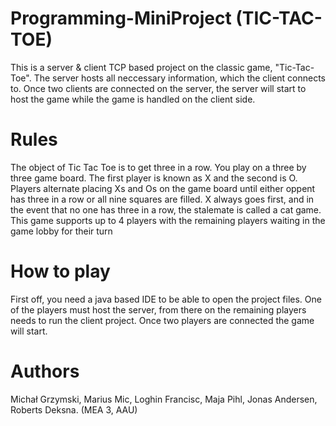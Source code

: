 # Programming-MiniProject (TIC-TAC-TOE)

This is a server & client TCP based project on the classic game, "Tic-Tac-Toe". The server hosts all neccessary information, which the client connects to. Once two clients are connected on the server, the server will start to host the game while the game is handled on the client side.

# Rules

The object of Tic Tac Toe is to get three in a row. You play on a three by three game board. The first player is known as X and the second is O. Players alternate placing Xs and Os on the game board until either oppent has three in a row or all nine squares are filled. X always goes first, and in the event that no one has three in a row, the stalemate is called a cat game. This game supports up to 4 players with the remaining players waiting in the game lobby for their turn

# How to play

First off, you need a java based IDE to be able to open the project files. One of the players must host the server, from there on the remaining players needs to run the client project. Once two players are connected the game will start.

# Authors

Michał Grzymski, Marius Mic, Loghin Francisc, Maja Pihl, Jonas Andersen, Roberts Deksna. (MEA 3, AAU)
